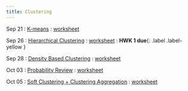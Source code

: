 ```yaml
---
title: Clustering
---
```


Sep 21 
: [K-means](#) 
  : [worksheet](#)

Sep 26 
: [Hierarchical Clustering](#) 
  : [worksheet](#) 
: **HWK 1 due**{: .label .label-yellow }

Sep 28 
: [Density Based Clustering](#) 
  : [worksheet](#)

Oct 03 
: [Probability Review](#) 
  : [worksheet](#)

Oct 05 
: [Soft Clustering + Clustering Aggregation](#) 
  : [worksheet](#)
